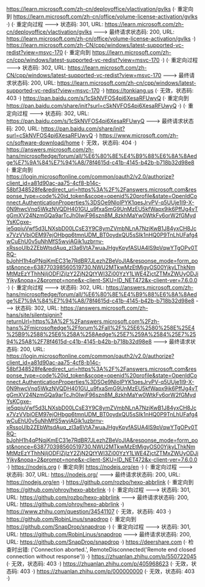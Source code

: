 https://learn.microsoft.com/zh-cn/deployoffice/vlactivation/gvlks (· 重定向到 https://learn.microsoft.com/zh-cn/office/volume-license-activation/gvlks ·)
(· 重定向过程 ---> 状态码: 301, URL: https://learn.microsoft.com/zh-cn/deployoffice/vlactivation/gvlks ---> 最终请求状态码: 200, URL: https://learn.microsoft.com/zh-cn/office/volume-license-activation/gvlks ·)
https://learn.microsoft.com/zh-CN/cpp/windows/latest-supported-vc-redist?view=msvc-170 (· 重定向到 https://learn.microsoft.com/zh-cn/cpp/windows/latest-supported-vc-redist?view=msvc-170 ·)
(· 重定向过程 ---> 状态码: 302, URL: https://learn.microsoft.com/zh-CN/cpp/windows/latest-supported-vc-redist?view=msvc-170 ---> 最终请求状态码: 200, URL: https://learn.microsoft.com/zh-cn/cpp/windows/latest-supported-vc-redist?view=msvc-170 ·)
https://tonkiang.us (· 无效，状态码: 403 ·)
https://pan.baidu.com/s/1cSkNVFOS4pi6XesaRFUwyQ (· 重定向到 https://pan.baidu.com/share/init?surl=cSkNVFOS4pi6XesaRFUwyQ ·)
(· 重定向过程 ---> 状态码: 302, URL: https://pan.baidu.com/s/1cSkNVFOS4pi6XesaRFUwyQ ---> 最终请求状态码: 200, URL: https://pan.baidu.com/share/init?surl=cSkNVFOS4pi6XesaRFUwyQ ·)
https://www.microsoft.com/zh-cn/software-download/home (· 无效，状态码: 404 ·)
https://answers.microsoft.com/zh-hans/microsoftedge/forum/all/%E6%80%8E%E4%B9%88%E6%8A%8Aedge%E7%9A%84%E7%94%A8/78f4615d-c41b-4145-b42b-b718b32d98e8 (· 重定向到 https://login.microsoftonline.com/common/oauth2/v2.0/authorize?client_id=a81d90ac-aa75-4cf8-b14c-58bf348528fe&redirect_uri=https%3A%2F%2Fanswers.microsoft.com&response_type=code%20id_token&scope=openid%20profile&state=OpenIdConnect.AuthenticationProperties%3DSOe9NIoIPYK1qesJrvPV-q5UUje1I9-X-0N9hwcVnq5WkzNVQDH401GU_u9fxaSmG9UnMzEU5kfWapx9ik6PffJg4vTgGmXV24NzmGQa9arTcJh0IwjF96szn8M_8zkhMaYw0WtkFv6orW2fGMydYsKCgxe-ie5qpiuVwf5d3LNXsbD00LCsE3Y9C8ymZVmbNLnA7NzjKwB1J84yxCH8Jcx7VzVVbiOEM97ejOHbgp6tmnUDM_BT0oydxQU5sSIk1nHQ0P9TnLhUFafg4wCuEhU0v5uNhMfS5wyiAGik1uzbrnv-xRssoUlb2ZEbWtsdAuq_zI3a6VtA7wuaJHgyKpyfASUA4lS9pVqwYTgOPv0TRQ-bJohH1h4qPNqjKmEC31e7RdBR7JLezhZBeVoJIA&response_mode=form_post&nonce=638770398560519730.NWU2MTkwMzEtMjgyOS00YjkyLThkNmMtMzEzYThhNjljODFlZjIzY2ZjN2QtYWI3Zi00YzY1LWE4ZjctZTMxZWUyODJiYjky&nopa=2&prompt=none&x-client-SKU=ID_NET472&x-client-ver=7.6.0.0 ·)
(· 重定向过程 ---> 状态码: 302, URL: https://answers.microsoft.com/zh-hans/microsoftedge/forum/all/%E6%80%8E%E4%B9%88%E6%8A%8Aedge%E7%9A%84%E7%94%A8/78f4615d-c41b-4145-b42b-b718b32d98e8 ---> 状态码: 302, URL: https://answers.microsoft.com/zh-hans/site/silentsignin?returnUrl=https%3A%2F%2Fanswers.microsoft.com%2Fzh-hans%2Fmicrosoftedge%2Fforum%2Fall%2F%25E6%2580%258E%25E4%25B9%2588%25E6%258A%258Aedge%25E7%259A%2584%25E7%2594%25A8%2F78f4615d-c41b-4145-b42b-b718b32d98e8 ---> 最终请求状态码: 200, URL: https://login.microsoftonline.com/common/oauth2/v2.0/authorize?client_id=a81d90ac-aa75-4cf8-b14c-58bf348528fe&redirect_uri=https%3A%2F%2Fanswers.microsoft.com&response_type=code%20id_token&scope=openid%20profile&state=OpenIdConnect.AuthenticationProperties%3DSOe9NIoIPYK1qesJrvPV-q5UUje1I9-X-0N9hwcVnq5WkzNVQDH401GU_u9fxaSmG9UnMzEU5kfWapx9ik6PffJg4vTgGmXV24NzmGQa9arTcJh0IwjF96szn8M_8zkhMaYw0WtkFv6orW2fGMydYsKCgxe-ie5qpiuVwf5d3LNXsbD00LCsE3Y9C8ymZVmbNLnA7NzjKwB1J84yxCH8Jcx7VzVVbiOEM97ejOHbgp6tmnUDM_BT0oydxQU5sSIk1nHQ0P9TnLhUFafg4wCuEhU0v5uNhMfS5wyiAGik1uzbrnv-xRssoUlb2ZEbWtsdAuq_zI3a6VtA7wuaJHgyKpyfASUA4lS9pVqwYTgOPv0TRQ-bJohH1h4qPNqjKmEC31e7RdBR7JLezhZBeVoJIA&response_mode=form_post&nonce=638770398560519730.NWU2MTkwMzEtMjgyOS00YjkyLThkNmMtMzEzYThhNjljODFlZjIzY2ZjN2QtYWI3Zi00YzY1LWE4ZjctZTMxZWUyODJiYjky&nopa=2&prompt=none&x-client-SKU=ID_NET472&x-client-ver=7.6.0.0 ·)
https://nodejs.org (· 重定向到 https://nodejs.org/en ·)
(· 重定向过程 ---> 状态码: 307, URL: https://nodejs.org/ ---> 最终请求状态码: 200, URL: https://nodejs.org/en ·)
https://github.com/rozbo/hexo-abbrlink (· 重定向到 https://github.com/ohroy/hexo-abbrlink ·)
(· 重定向过程 ---> 状态码: 301, URL: https://github.com/rozbo/hexo-abbrlink ---> 最终请求状态码: 200, URL: https://github.com/ohroy/hexo-abbrlink ·)
https://www.zhihu.com/question/34541107 (· 无效，状态码: 403 ·)
https://github.com/RobinLinus/snapdrop (· 重定向到 https://github.com/SnapDrop/snapdrop ·)
(· 重定向过程 ---> 状态码: 301, URL: https://github.com/RobinLinus/snapdrop ---> 最终请求状态码: 200, URL: https://github.com/SnapDrop/snapdrop ·)
https://deershare.com (· 检查时出错: ('Connection aborted.', RemoteDisconnected('Remote end closed connection without response')) ·)
https://zhuanlan.zhihu.com/p/550722045 (· 无效，状态码: 403 ·)
https://zhuanlan.zhihu.com/p/405968623 (· 无效，状态码: 403 ·)
https://zhuanlan.zhihu.com/p/000000000 (· 无效，状态码: 403 ·)
